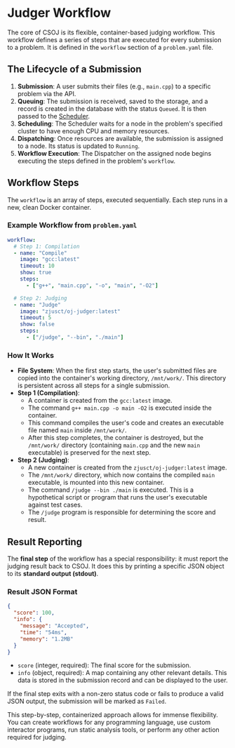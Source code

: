 # Judger Workflow

The core of CSOJ is its flexible, container-based judging workflow. This workflow defines a series of steps that are executed for every submission to a problem. It is defined in the `workflow` section of a `problem.yaml` file.

## The Lifecycle of a Submission

1.  **Submission**: A user submits their files (e.g., `main.cpp`) to a specific problem via the API.
2.  **Queuing**: The submission is received, saved to the storage, and a record is created in the database with the status `Queued`. It is then passed to the [Scheduler](./scheduler-cluster.md).
3.  **Scheduling**: The Scheduler waits for a node in the problem's specified cluster to have enough CPU and memory resources.
4.  **Dispatching**: Once resources are available, the submission is assigned to a node. Its status is updated to `Running`.
5.  **Workflow Execution**: The Dispatcher on the assigned node begins executing the steps defined in the problem's `workflow`.

## Workflow Steps

The `workflow` is an array of steps, executed sequentially. Each step runs in a new, clean Docker container.

### Example Workflow from `problem.yaml`

```yaml
workflow:
  # Step 1: Compilation
  - name: "Compile"
    image: "gcc:latest"
    timeout: 10
    show: true
    steps:
      - ["g++", "main.cpp", "-o", "main", "-O2"]

  # Step 2: Judging
  - name: "Judge"
    image: "zjusct/oj-judger:latest"
    timeout: 5
    show: false
    steps:
      - ["/judge", "--bin", "./main"]
```

### How It Works

  - **File System**: When the first step starts, the user's submitted files are copied into the container's working directory, `/mnt/work/`. This directory is persistent across all steps for a single submission.
  - **Step 1 (Compilation)**:
      - A container is created from the `gcc:latest` image.
      - The command `g++ main.cpp -o main -O2` is executed inside the container.
      - This command compiles the user's code and creates an executable file named `main` inside `/mnt/work/`.
      - After this step completes, the container is destroyed, but the `/mnt/work/` directory (containing `main.cpp` and the new `main` executable) is preserved for the next step.
  - **Step 2 (Judging)**:
      - A new container is created from the `zjusct/oj-judger:latest` image.
      - The `/mnt/work/` directory, which now contains the compiled `main` executable, is mounted into this new container.
      - The command `/judge --bin ./main` is executed. This is a hypothetical script or program that runs the user's executable against test cases.
      - The `/judge` program is responsible for determining the score and result.

## Result Reporting

The **final step** of the workflow has a special responsibility: it must report the judging result back to CSOJ. It does this by printing a specific JSON object to its **standard output (stdout)**.

### Result JSON Format

```json
{
  "score": 100,
  "info": {
    "message": "Accepted",
    "time": "54ms",
    "memory": "1.2MB"
  }
}
```

  - `score` (integer, required): The final score for the submission.
  - `info` (object, required): A map containing any other relevant details. This data is stored in the submission record and can be displayed to the user.

If the final step exits with a non-zero status code or fails to produce a valid JSON output, the submission will be marked as `Failed`.

This step-by-step, containerized approach allows for immense flexibility. You can create workflows for any programming language, use custom interactor programs, run static analysis tools, or perform any other action required for judging.
